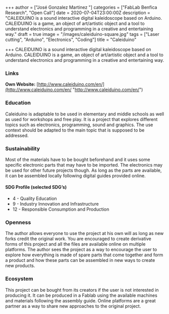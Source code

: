 +++
author = ["José Gonzalez Martinez "]
categories = ["FabLab Benfica Research", "Open Call"]
date = 2020-07-04T23:00:00Z
description = "CALEIDUINO is a sound interactive digital kaleidoscope based on Arduino. CALEIDUINO is a game, an object of art/artistic object and a tool to understand electronics and programming in a creative and entertaining way."
draft = true
image = "/images/caleiduino-square.jpg"
tags = ["Laser cutting", "Arduino", "Electronics", "Coding"]
title = "Caleiduino"

+++
CALEIDUINO is a sound interactive digital kaleidoscope based on Arduino. CALEIDUINO is a game, an object of art/artistic object and a tool to understand electronics and programming in a creative and entertaining way.

### Links

**Own Website:** [http://www.caleiduino.com/en/](http://www.caleiduino.com/en/ "http://www.caleiduino.com/en/")

### Education

Caleiduino is adaptable to be used in elementary and middle schools as well as used for workshops and free play. It is a project that explores different topics such as electronics, programming, sound and graphics. The use context should be adapted to the main topic that is supposed to be addressed.

### Sustainability

Most of the materials have to be bought beforehand and it uses some specific electronic parts that may have to be imported. The electronics may be used for other future projects though. As long as the parts are available, it can be assembled locally following digital guides provided online.

#### SDG Profile (selected SDG’s)

* 4 - Quality Education
* 9 - Industry Innovation and Infrastructure
* 12 - Responsible Consumption and Production

### Openness

The author allows everyone to use the project at his own will as long as new forks credit the original work. You are encouraged to create derivative forms of this project and all the files are available online on multiple platforms. The author sees the project as a way to encourage the user to explore how everything is made of spare parts that come together and form a product and how these parts can be assembled in new ways to create new products.

### Ecosystem

This project can be bought from its creators if the user is not interested in producing it. It can be produced in a Fablab using the available machines and materials following the assembly guide. Online platforms are a great partner as a way to share new approaches to the original project.